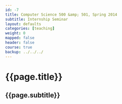 ```yaml
---
id: -7
title: Computer Science 500 &amp; 501, Spring 2014 
subtitle: Internship Seminar
layout: defaults
categories: [teaching]
weight: 0
mapped: false
header: false 
course: true
backup: ../../../
---
```


# {{page.title}}

## {{page.subtitle}}
